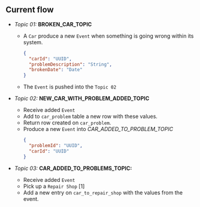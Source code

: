 

## Current flow

- _Topic 01:_ **BROKEN_CAR_TOPIC**
  - A `Car` produce a new `Event` when something is going wrong within its system.
    ```json
    {
      "carId": "UUID",
      "problemDescription": "String",
      "brokenDate": "Date"
    }
    ```
  - The `Event` is pushed into the `Topic 02`


- _Topic 02:_ **NEW_CAR_WITH_PROBLEM_ADDED_TOPIC**
  - Receive added `Event`
  - Add to `car_problem` table a new row with these values.
  - Return row created on `car_problem`.
  - Produce a new `Event` into _CAR_ADDED_TO_PROBLEM_TOPIC_
    ```json
    {
      "problemId": "UUID",
      "carId": "UUID"
    }
    ```

- _Topic 03:_ **CAR_ADDED_TO_PROBLEMS_TOPIC:**
  - Receive added `Event`
  - Pick up a `Repair Shop` [1]
  - Add a new entry on `car_to_repair_shop` with the values from the event.